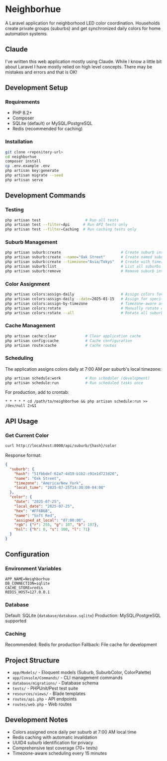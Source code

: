 # Neighborhue

A Laravel application for neighborhood LED color coordination. Households create private groups (suburbs) and get synchronized daily colors for home automation systems.

## Claude

I've written this web application mostly using Claude. While I know a little bit about Laravel I have mostly relied on high level concepts. There may be mistakes and errors and that is OK!

## Development Setup

### Requirements

- PHP 8.2+
- Composer
- SQLite (default) or MySQL/PostgreSQL
- Redis (recommended for caching)

### Installation

```bash
git clone <repository-url>
cd neighborhue
composer install
cp .env.example .env
php artisan key:generate
php artisan migrate --seed
php artisan serve
```

## Development Commands

### Testing

```bash
php artisan test                    # Run all tests
php artisan test --filter=Api      # Run API tests only
php artisan test --filter=Caching  # Run caching tests only
```

### Suburb Management

```bash
php artisan suburb:create                           # Create suburb interactively
php artisan suburb:create --name="Oak Street"       # Create named suburb
php artisan suburb:create --timezone="Asia/Tokyo"   # Create with timezone
php artisan suburb:list                             # List all suburbs
php artisan suburb:remove                           # Remove suburb interactively
```

### Color Assignment

```bash
php artisan colors:assign-daily                     # Assign colors for today
php artisan colors:assign-daily --date=2025-01-15   # Assign for specific date
php artisan colors:assign-by-timezone               # Timezone-aware assignment
php artisan colors:rotate                           # Manually rotate colors
php artisan colors:rotate --all                     # Rotate all suburbs
```

### Cache Management

```bash
php artisan cache:clear             # Clear application cache
php artisan config:cache            # Cache configuration
php artisan route:cache             # Cache routes
```

### Scheduling

The application assigns colors daily at 7:00 AM per suburb's local timezone:

```bash
php artisan schedule:work           # Run scheduler (development)
php artisan schedule:run            # Run scheduled tasks once
```

For production, add to crontab:
```
* * * * * cd /path/to/neighborhue && php artisan schedule:run >> /dev/null 2>&1
```

## API Usage

### Get Current Color

```bash
curl http://localhost:8000/api/suburb/{hash}/color
```

Response format:
```json
{
  "suburb": {
    "hash": "51fbbdef-62a7-4d19-b1b2-c91e1d721d20",
    "name": "Oak Street",
    "timezone": "America/New_York",
    "local_time": "2025-07-25T14:30:00-04:00"
  },
  "color": {
    "date": "2025-07-25",
    "local_date": "2025-07-25",
    "hex": "#FF6B6B",
    "name": "Soft Red",
    "assigned_at_local": "07:00:00",
    "rgb": {"r": 255, "g": 107, "b": 107},
    "hsl": {"h": 0, "s": 100, "l": 71}
  }
}
```

## Configuration

### Environment Variables

```env
APP_NAME=Neighborhue
DB_CONNECTION=sqlite
CACHE_STORE=redis
REDIS_HOST=127.0.0.1
```

### Database

Default: SQLite (`database/database.sqlite`)
Production: MySQL/PostgreSQL supported

### Caching

Recommended: Redis for production
Fallback: File cache for development

## Project Structure

- `app/Models/` - Eloquent models (Suburb, SuburbColor, ColorPalette)
- `app/Console/Commands/` - CLI management commands
- `database/migrations/` - Database schema
- `tests/` - PHPUnit/Pest test suite
- `resources/views/` - Blade templates
- `routes/api.php` - API endpoints
- `routes/web.php` - Web routes

## Development Notes

- Colors assigned once daily per suburb at 7:00 AM local time
- Redis caching with automatic invalidation
- UUID4 suburb identification for privacy
- Comprehensive test coverage (70+ tests)
- Timezone-aware scheduling every 15 minutes
